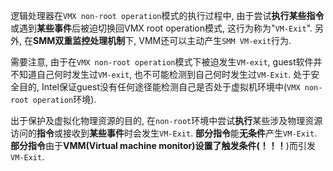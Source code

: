 
逻辑处理器在`VMX non-root operation`模式的执行过程中, 由于尝试**执行某些指令**或遇到**某些事件**后被迫切换回VMX root operation模式, 这行为称为"`VM-Exit`". 另外, 在**SMM双重监控处理机制**下, VMM还可以主动产生`SMM VM-exit`行为.

需要注意, 由于在`VMX non-root operation`模式下被迫发生`VM-exit`, guest软件并不知道自己何时发生过`VM-exit`, 也不可能检测到自己何时发生过`VM-Exit`. 处于安全目的, Intel保证guest没有任何途径能检测自己是否处于虚拟机环境中(`VMX non-root operation`环境).

出于保护及虚拟化物理资源的目的, 在`non-root`环境中尝试**执行**某些涉及物理资源访问的**指令**或接收到**某些事件**时会发生`VM-Exit`. **部分指令**能**无条件**产生`VM-Exit`. **部分指令**由于**VMM(Virtual machine monitor)设置了触发条件(！！！**)而引发`VM-Exit`.